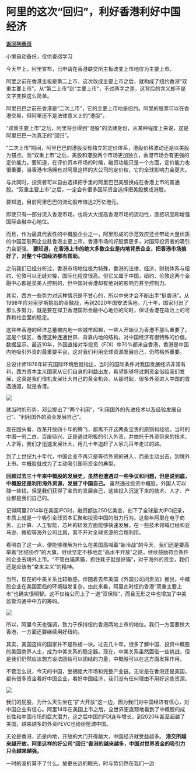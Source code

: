 # 阿里的这次“回归”，利好香港利好中国经济

[**返回列表页**](/gzh/政事堂2019)

小懒自动备份，仅供查阅学习

今天早上，阿里宣布，已申请在香港联交所主板改变上市地位为主要上市。  

  

阿里之前在香港主板是第二上市，这次改成主要上市之后，就构成了纽约香港“双重主要上市”。从“第二上市”到“主要上市”，不过两字之差，这背后的含义却不是文字变换这么简单。

  

阿里巴巴之前在香港是“二次上市”，它的主要上市地是纽约。阿里的股票可以在香港交易，但阿里还不是法律意义上的“港股”。

  

“双重主要上市”之后，阿里将会得到“港股”的法律身份，从某种程度上来说，这是阿里巴巴一次真正的“回归”。

  

“二次上市”期间，阿里巴巴的港股没有独立的定价体系，港股价格波动还是以美股为锚点。而“双重上市”之后，美股和港股两个市场更加独立，香港市场会有更强的定价能力。要知道，在评价资本市场的时候，融资功能只是一个方面，定价能力也很重要，当香港市场拥有对阿里这样的大公司的定价权，它的全球影响力会更大。

  

与此同时，投资者可以自由选择把手里的阿里巴巴美股换成在香港上市的普通股。“双重主要上市”之后，一定会有很多国际资金选择把美股换成港股。

  

要知道，目前阿里巴巴的流动股市值达2万亿港元。

  

即使只有一部分流入香港市场，也将大大提高香港市场的流动性，直接巩固和增强国际金融中心地位。

  

而且，作为最具代表性的中概股企业之一，阿里形成的示范效应还会带动大量优质的中国互联网企业赴香港主要上市，香港市场的好股票更多，对国际投资者的吸引力会更强。
**要知道，在香港上市的绝大多数企业是内地背景企业，把香港市场搞好了，对整个中国经济都有帮助。**

  

之前我们已经分析过，香港市场地位极为特殊，香港的法律、经济、财税体系与纽约、伦敦可以无缝对接，国际化程度很高。但它又属于中国，纽约、伦敦这两个金融中心都是英美人控制的，但中国对香港却有绝对的影响力甚至控制力。

  

其实，西方一些势力对这种情况是不甘心的，所以中央才会不断出手“挺香港”。从1998年应对索罗斯挑战的金融战，再到2020年国安法落地。几十年，国家付出了那么多努力，就是要在捍卫香港国际金融中心地位的同时，保证香港在政治上的可靠和社会面的稳定。

  

这些年香港的经济总量被内地一些城市超越，一些人开始认为香港不那么重要了。这是个误区，香港这种连通世界、背靠内地的结构，对中国经济有很特殊的价值。数据显示，最近10年，外国直接对华投资（FDI）中70%都来自香港，香港是中国内地吸引外资的最重要平台，这对我们利用全球资源发展自己，仍然格外重要。

  

总设计师1978年研究国际环境后就指出，当时的国际条件对我国发展经济非常有利，西方资本主义国家从它们自身的利益出发，希望能够将过剩资金借给我们发展，这真是我们借机发展壮大自己的黄金机会。从那时起，很多外资进入中国的首选通道，就是香港。

  

![](https://mmbiz.qpic.cn/mmbiz_png/rxhS23yu8cMM2HicibsRic2HYVYiaOh5GN40OiboiaCdV94V6YG4faRTFazFK5TSNH70rGcWG6FciaWrMBSdicPKIOuquA/640?wx_fmt=png)

  

就当时的形势，邓公提出了“两个利用”，“利用国外的先进技术以及经验发展自己”、“利用国外的资金发展自己”。

  

现在回头看，改革开放四十年的腾飞，都离不开这两条宝贵的原则和经验。当时的中国一穷二白、百废待兴，正是通过积极的引入外资，并依托于外资带来的技术、人才等，我们才迅速发展壮大，用几十年追赶了人家几百年走过的路。

  

到了上世纪九十年代，中国企业不再只是等待外资的进入，而是主动出击，到境外上市。中概股就成为了主动吸引国际资金的典型。

  

 **回顾过去三十年来中概股的发展史，虽然也遭遇过一些争议和问题，但是说到底，中概股还是利用海外资源，发展了中国自己。**
虽然通过投资中概股，外国人可以赚一些钱，但是我们获得了宝贵的发展自己，这些投入沉淀下来的技术、人才、产业都是我们自己的。

  

记得阿里2014年在美国IPO时，融资额达250亿美金，创下了全球最大IPO纪录，本质上就是一个吸引全球资本汇聚和投资中国的借力行为。这些年阿里在电子商务、云计算、人工智能、芯片的研发方面能够快速发展，在一些技术领域已经和亚马逊、微软等海外公司比肩，离不开对全球资源的合理利用。

  

看明白了这一点，便能够理解为什么在美国高喊着“新冷战”的今天，我们还是要高举着“团结协作”的大旗，继续坚定不移地走“高水平开放”之路，继续鼓励符合条件的企业去境外上市。“不管白猫黑猫，抓住耗子就是好猫”，对于海外的资金，我们还是应该有“拿来主义”的精神。

  

当然，现在的中美关系比较敏感，伴随着去年美国《外国公司问责法》推出，中概股企业在美国面临的环境越发复杂。由此来看，阿里此时纽约香港“双重主要上市”也确实很明智。这不仅给公司上了一道“双保险”，而且无形之中也增加了中美监管沟通中中方的筹码。

  

![](https://mmbiz.qpic.cn/mmbiz_png/rxhS23yu8cMM2HicibsRic2HYVYiaOh5GN40OeRlgyxC2icuFX2lGOUicTR61eu82adWJJpnNTGqibtqa5GQVNribsTZew/640?wx_fmt=png)

  

所以，阿里今天也强调，致力于保持纽约香港两地上市的地位。我们一方面要做大香港，一方面还要继续用好纽约。

  

其实，美国这样的国家并不是铁板一块。过去几十年，很多了解中国、投资中概股的美国商界人士，成为中美关系的稳定器。现在，中美关系虽然面临一些挑战，但是我们仍然应该想方设法团结可以团结的力量，中概股可以在这方面发挥作用。

  

不管怎么说，今天的中国，坐拥庞大市场和完整产业链。无论是在香港还是美国，都有很多资金看好中国企业，看好中国经济，我们没有任何理由不用好这些资源。

  

![](https://mmbiz.qpic.cn/mmbiz_png/rxhS23yu8cMM2HicibsRic2HYVYiaOh5GN40sBsXL8H7rAia82iacibG1oQfHzqXdwdkRqCHEgKJ8eu9AMogfoY2e8Czw/640?wx_fmt=png)

  

我们的屁股，为什么天生坐在“扩大开放”这一边，因为我们对中国经济有信心，对中国企业有信心。阿里14年在美国上市之后，全世界更直观地看到了中概股的成长性和中国市场的巨大潜力，这之后中国的FDI连年增长，到2020年甚至超越了美国，越来越多的外资PEVC也纷纷抢滩中国。

  

无论是香港，还是内地，开放的大门开得越大，中国经济就受益越多。
**港交所越来越开放，阿里这样的好公司“回归”香港的越来越多，中国对世界资金的吸引力只会越来越强。**

  

一时的波折算不了什么。放更长远的眼光，时与势仍然在我们一边

